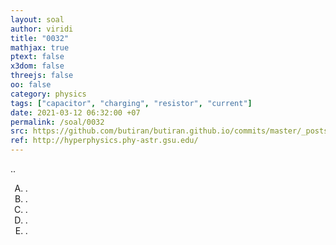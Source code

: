 ```yaml
---
layout: soal
author: viridi
title: "0032"
mathjax: true
ptext: false
x3dom: false
threejs: false
oo: false
category: physics
tags: ["capacitor", "charging", "resistor", "current"]
date: 2021-03-12 06:32:00 +07
permalink: /soal/0032
src: https://github.com/butiran/butiran.github.io/commits/master/_posts/soal/01/2021-03-12-blank-2.md
ref: http://hyperphysics.phy-astr.gsu.edu/
---
```

..

<ol type="A">
<li>.
<li>.
<li>.
<li>.
<li>.
